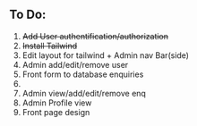 <h2>To Do:</h2>
<ol>
    <li><strike>Add User authentification/authorization</strike></li>
    <li><strike>Install Tailwind</strike></li>
    <li>Edit layout for tailwind + Admin nav Bar(side)</li>
    <li>Admin add/edit/remove user</li>
    <li>Front form to database enquiries<li>
    <li>Admin view/add/edit/remove enq</li>
    <li>Admin Profile view</li>
    <li>Front page design</li>
<ol>